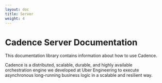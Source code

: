 ```yaml
---
layout: doc
title: Server
weight: 4
---
```


# Cadence Server Documentation

This documentation library contains information about how to use Cadence.

Cadence is a distributed, scalable, durable, and highly available orchestration
engine we developed at Uber Engineering to execute asynchronous long-running business
logic in a scalable and resilient way.
